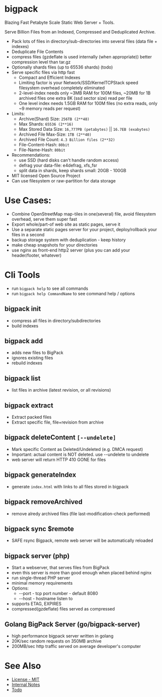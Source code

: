 # bigpack

Blazing Fast Petabyte Scale Static Web Server + Tools.

Serve Billion Files from an Indexed, Compressed and Deduplicated Archive.

* Pack lots of files in directory/sub-directories into several files (data file + indexes)
* Deduplicate File Contents
* compress files (gzdeflate is used internally (when appropriate))
  better compression level than tar.gz
* Optionally shards files (up to 65536 shards) (todo)
* Serve specific files via http fast
  * Compact and Efficient Indexes
  * Limiting factor is your Network/SSD/KernelTCPStack speed
    filesystem overhead completely eliminated
  * 2-level-index needs only ~3MB RAM for 100M files, ~20MB for 1B archived files
    one extra 8K (ssd sector size) read per file
  * One level index needs 1.5GB RAM for 100M files (no extra reads, only ~9 memory reads per request)
* Limits:
    * Archive(Shard) Size: `256TB (2**48)`
    * Max Shards: `65536 (2**16)`
    * Max Stored Data Size: `16,777PB (petabytes)` || `16.7EB (exabytes)`
    * Archived File Max-Size: `1TB (2**40)`
    * Archived File Count: `4.3 Billion files (2**32)`
    * File-Content-Hash: `80bit`
    * File-Name-Hash: `80bit`
* Recommendations:
    * use SSD (hard disks can't handle random access)
    * defrag your data-file: e4defrag, xfs_fsr
    * split data in shards, keep shards small: 20GB - 100GB
* MIT licensed Open Source Project
* Can use filesystem or raw-partition for data storage

# Use Cases:
* Combine OpenStreetMap map-tiles in one(several) file, avoid filesystem overhead, serve them super fast
* Export whole/part-of web site as static pages, serve it
* Use a separate static pages server for your project, deploy/rollback your files in a second
* backup storage system with deduplication - keep history
* make cheap snapshots for your directories
* use nginx as front-end http2 server (plus you can add your header/footer, whatever)

# Cli Tools

* run `bigpack help` to see all commands
* run `bigpack help CommandName` to see command help / options

## bigpack init
* compress all files in directory/subdirectories
* build indexes

## bigpack add
* adds new files to BigPack
* ignores existing files
* rebuild indexes

## bigpack list
* list files in archive (latest revision, or all revisions)

## bigpack extract
* Extract packed files
* Extract specific file, file+revision from archive

## bigpack deleteContent `[--undelete]`
* Mark specific Content as Deleted/Undeleted (e.g. DMCA request)
* Important: actual content is NOT deleted. use --undelete to undelete
* web server will return HTTP 410 GONE for files

## bigpack generateIndex
* generate `index.html` with links to all files stored in bigpack

## bigpack removeArchived
* remove alredy archived files (file last-modification-check performed)

## bigpack sync $remote
 * SAFE rsync Bigpack, remote web server will be automatically reloaded

## bigpack server (php)
* Start a webserver, that serves files from  BigPack
* even this server is more than good enough when placed behind nginx
* run single-thread PHP server
* minimal memory requirements
* Options:
    * --port   - tcp port number - default 8080
    * --host   - hostname listen to
* supports ETAG, EXPIRES
* compressed(gzdeflate) files served as compressed

## Golang BigPack Server (go/bigpack-server)
* high performance bigpack server written in golang
* 20K/sec random requests on 350MB archive
* 200MB/sec http traffic served on average developer's computer


# See Also
* [License - MIT](LICENSE)
* [Internal Notes](INTERNALS.md)
* [Todo](TODO.md)